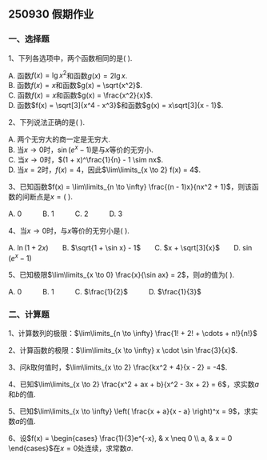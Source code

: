 ## 250930 假期作业
### 一、选择题
1、下列各选项中，两个函数相同的是( ).

A. 函数$f(x) = \lg x^2$和函数$g(x) = 2\lg x$.  
B. 函数$f(x) = x$和函数$g(x) = \sqrt{x^2}$.  
C. 函数$f(x) = x$和函数$g(x) = \frac{x^2}{x}$.  
D. 函数$f(x) = \sqrt[3]{x^4 - x^3}$和函数$g(x) = x\sqrt[3]{x - 1}$.

2、下列说法正确的是( ).

A. 两个无穷大的商一定是无穷大.  
B. 当$x \to 0$时，$\sin(e^x - 1)$是与$x$等价的无穷小.  
C. 当$x \to 0$时，$(1 + x)^\frac{1}{n} - 1 \sim nx$.  
D. 当$x = 2$时，$f(x) = 4$，因此$\lim\limits_{x \to 2} f(x) = 4$.

3、已知函数$f(x) = \lim\limits_{n \to \infty} \frac{(n - 1)x}{nx^2 + 1}$，则该函数的间断点是$x = (\ )$.

A. $0$　　　B. $1$　　　C. $2$　　　D. $3$

4、当$x \to 0$时，与$x$等价的无穷小是( ).

A. $\ln(1 + 2x)$　　B. $\sqrt{1 + \sin x} - 1$　　C. $x + \sqrt[3]{x}$　　D. $\sin(e^x - 1)$

5、已知极限$\lim\limits_{x \to 0} \frac{x}{\sin ax} = 2$，则$a$的值为( ).

A. $0$　　　B. $1$　　　C. $\frac{1}{2}$　　　D. $\frac{1}{3}$


### 二、计算题
1、计算数列的极限：$\lim\limits_{n \to \infty} \frac{1! + 2! + \cdots + n!}{n!}$

2、计算函数的极限：$\lim\limits_{x \to \infty} x \cdot \sin \frac{3}{x}$.

3、问$k$取何值时，$\lim\limits_{x \to 2} \frac{kx^2 + 4}{x - 2} = -4$.

4、已知$\lim\limits_{x \to 2} \frac{x^2 + ax + b}{x^2 - 3x + 2} = 6$，求实数$a$和$b$的值.

5、已知$\lim\limits_{x \to \infty} \left( \frac{x + a}{x - a} \right)^x = 9$，求实数$a$的值.

6、设$f(x) = \begin{cases} \frac{1}{3}e^{-x}, & x \neq 0 \\ a, & x = 0 \end{cases}$在$x = 0$处连续，求常数$a$.